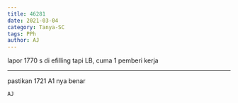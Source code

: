 ```yaml
---
title: 46281
date: 2021-03-04
category: Tanya-SC
tags: PPh
author: AJ
---
```


lapor 1770 s di efilling tapi LB, cuma 1 pemberi kerja

---

pastikan 1721 A1 nya benar

`AJ`
